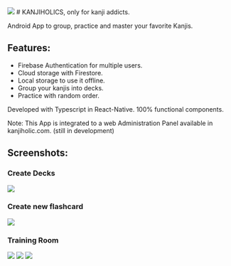 <img src="https://github.com/programandoconro/kanjiholics/blob/main/screenshots/kanjiholic.png" />
# KANJIHOLICS, only for kanji addicts. 

Android App to group, practice and master your favorite Kanjis.

## Features: 

* Firebase Authentication for multiple users.
* Cloud storage with Firestore.
* Local storage to use it offline.
* Group your kanjis into decks.
* Practice with random order. 

Developed with Typescript in React-Native. 100% functional components. 

Note: This App is integrated to a web Administration Panel available in kanjiholic.com. (still in development)

## Screenshots: 

### Create Decks
<img src="https://github.com/programandoconro/kanjiholics/blob/main/screenshots/Screenshot_2022-01-17-16-56-11-974_com.kanjiholics.jpg" />

### Create new flashcard
<img src="https://github.com/programandoconro/kanjiholics/blob/main/screenshots/Screenshot_2022-01-17-16-56-27-004_com.kanjiholics.jpg" />

### Training Room
<img src="https://github.com/programandoconro/kanjiholics/blob/main/screenshots/Screenshot_2022-01-17-16-56-52-914_com.kanjiholics.jpg" />
<img src="https://github.com/programandoconro/kanjiholics/blob/main/screenshots/Screenshot_2022-01-17-16-56-58-688_com.kanjiholics.jpg" />

<img src="https://github.com/programandoconro/kanjiholics/blob/main/screenshots/kanjiholic2.png" />
